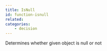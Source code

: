 ```yaml
---
title: IsNull
id: function-isnull
related:
categories:
    - decision
---
```


Determines whether given object is null or not